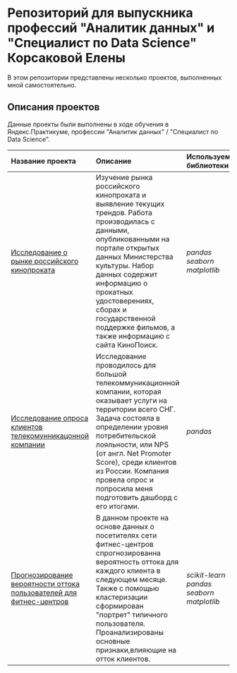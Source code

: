 # Репозиторий для выпускника профессий "Аналитик данных" и "Специалист по Data Science" Корсаковой Елены

В этом репозитории представлены несколько проектов, выполненных мной самостоятельно.

## Описания проектов

Данные проекты были выполнены в ходе обучения в Яндекс.Практикуме, профессии "Аналитик данных" / "Специалист по Data Science".

| Название проекта | Описание | Используемые библиотеки | 
| :---------------------- | :---------------------- | :---------------------- |
| [Исследование о рынке российского кинопроката](analysis_Russianfilm_distribution_market) | Изучение рынка российского кинопроката и выявление текущих трендов.  Работа производилась с данными, опубликованными на портале открытых данных Министерства культуры. Набор данных содержит информацию о прокатных удостоверениях, сборах и государственной поддержке фильмов, а также информацию с сайта КиноПоиск.| *pandas* *seaborn*  *matplotlib* |
| [Исследование опроса клиентов телекомунникацонной компании](telecom_company_customer_study) | Исследование проводилось для большой телекоммуникационной компании, которая оказывает услуги на территории всего СНГ. Задача состояла в определении уровня потребительской лояльности, или NPS (от англ. Net Promoter Score), среди клиентов из России. Компания провела опрос и попросила меня подготовить дашборд с его итогами.| *pandas* |
| [Прогнозирование вероятности оттока пользователей для фитнес-центров](churn_prediction_fitness_centers) | В данном проекте на основе данных о посетителях сети фитнес-центров спрогнозированна вероятность оттока для каждого клиента в следующем месяце. Также с помощью кластеризации сформирован "портрет" типичного пользователя. Проанализированы основные признаки,влияющие на отток клиентов. | *scikit-learn* *pandas* *seaborn*  *matplotlib* |
